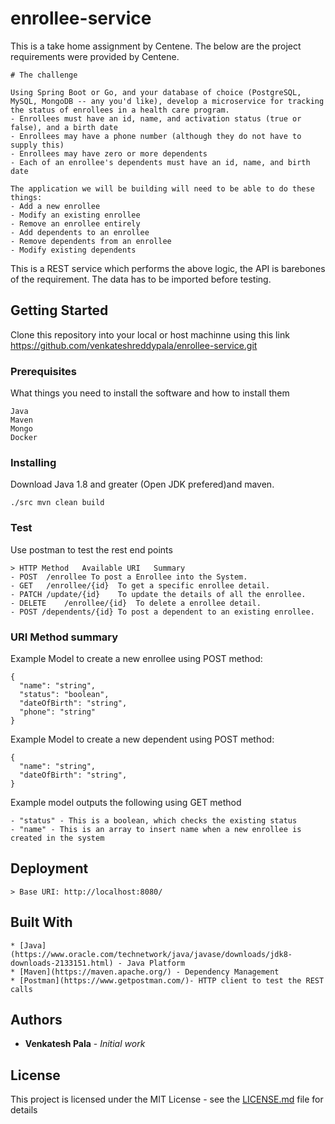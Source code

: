 # enrollee-service


This is a take home assignment by Centene. The below are the project requirements were provided by Centene. 
```
# The challenge

Using Spring Boot or Go, and your database of choice (PostgreSQL, MySQL, MongoDB -- any you'd like), develop a microservice for tracking the status of enrollees in a health care program.
- Enrollees must have an id, name, and activation status (true or false), and a birth date
- Enrollees may have a phone number (although they do not have to supply this)
- Enrollees may have zero or more dependents
- Each of an enrollee's dependents must have an id, name, and birth date

The application we will be building will need to be able to do these things:
- Add a new enrollee
- Modify an existing enrollee
- Remove an enrollee entirely
- Add dependents to an enrollee
- Remove dependents from an enrollee
- Modify existing dependents
```

This is a REST service which performs the above logic, the API is barebones of the requirement. The data has to be imported before testing.

## Getting Started

Clone this repository into your local or host machinne using this link https://github.com/venkateshreddypala/enrollee-service.git

### Prerequisites

What things you need to install the software and how to install them

```
Java
Maven
Mongo
Docker
```

### Installing

 Download Java 1.8 and greater (Open JDK prefered)and maven.

```
./src mvn clean build
```

### Test
Use postman to test the rest end points

```
> HTTP Method	Available URI	Summary
- POST	/enrollee To post a Enrollee into the System.
- GET	/enrollee/{id}	To get a specific enrollee detail.
- PATCH	/update/{id}	To update the details of all the enrollee.
- DELETE	/enrollee/{id}	To delete a enrollee detail.
- POST /dependents/{id} To post a dependent to an existing enrollee.
```

### URI Method summary

Example Model to create a new enrollee using POST method:

```
{
  "name": "string",
  "status": "boolean",
  "dateOfBirth": "string",
  "phone": "string"
}
```
Example Model to create a new dependent using POST method:

```
{
  "name": "string",
  "dateOfBirth": "string",
}
```

Example model outputs the following using GET method
```
- "status" - This is a boolean, which checks the existing status
- "name" - This is an array to insert name when a new enrollee is created in the system

```
## Deployment
```
> Base URI: http://localhost:8080/
```

## Built With
```
* [Java] (https://www.oracle.com/technetwork/java/javase/downloads/jdk8-downloads-2133151.html) - Java Platform
* [Maven](https://maven.apache.org/) - Dependency Management
* [Postman](https://www.getpostman.com/)- HTTP client to test the REST calls
```

## Authors

* **Venkatesh Pala** - *Initial work* 


## License

This project is licensed under the MIT License - see the [LICENSE.md](LICENSE.md) file for details

